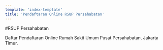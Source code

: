 ```yaml
---
template: 'index-template'
title: 'Pendaftaran Online RSUP Persahabatan'
---
```


#RSUP Persahabatan

Daftar Pendaftaran Online Rumah Sakit Umum Pusat Persahabatan, Jakarta Timur.
